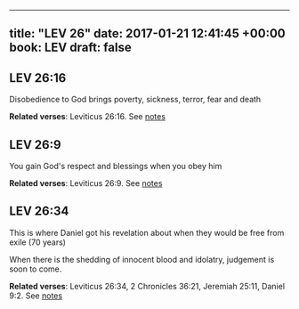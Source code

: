
---
title: "LEV 26"
date: 2017-01-21 12:41:45 +00:00
book: LEV
draft: false
---

## LEV 26:16

Disobedience to God brings poverty, sickness, terror, fear and death

**Related verses**: Leviticus 26:16. See [notes](https://my.bible.com/notes/2553043532336849428)


## LEV 26:9

You gain God's respect and blessings when you obey him

**Related verses**: Leviticus 26:9. See [notes](https://my.bible.com/notes/2553041977760014863)


## LEV 26:34

This is where Daniel got his revelation about when they would be free from exile (70 years)

When there is the shedding of innocent blood and idolatry, judgement is soon to come.

**Related verses**: Leviticus 26:34, 2 Chronicles 36:21, Jeremiah 25:11, Daniel 9:2. See [notes](https://my.bible.com/notes/3612444361902252578)

